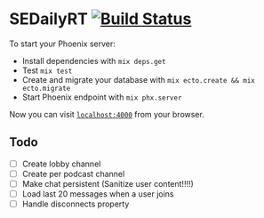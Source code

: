 # SEDailyRT [![Build Status](https://travis-ci.org/SoftwareEngineeringDaily/se-daily-rt.svg?branch=master)](https://travis-ci.org/SoftwareEngineeringDaily/se-daily-rt)

To start your Phoenix server:

  * Install dependencies with `mix deps.get`
  * Test `mix test`
  * Create and migrate your database with `mix ecto.create && mix ecto.migrate`
  * Start Phoenix endpoint with `mix phx.server`

Now you can visit [`localhost:4000`](http://localhost:4000) from your browser.

## Todo
- [ ] Create lobby channel
- [ ] Create per podcast channel
- [ ] Make chat persistent (Sanitize user content!!!!)
- [ ] Load last 20 messages when a user joins
- [ ] Handle disconnects property
